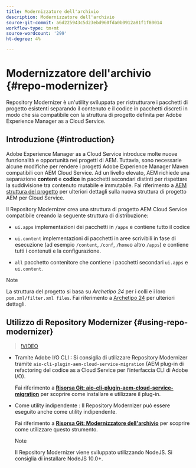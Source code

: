```yaml
---
title: Modernizzatore dell'archivio
description: Modernizzatore dell'archivio
source-git-commit: a6d225943c5d23ebd960fda0b0912a81f1f80014
workflow-type: tm+mt
source-wordcount: '299'
ht-degree: 4%

---
```


# Modernizzatore dell&#39;archivio {#repo-modernizer}

Repository Modernizer è un&#39;utility sviluppata per ristrutturare i pacchetti di progetto esistenti separando il contenuto e il codice in pacchetti discreti in modo che sia compatibile con la struttura di progetto definita per Adobe Experience Manager as a Cloud Service.

## Introduzione {#introduction}

Adobe Experience Manager as a Cloud Service introduce molte nuove funzionalità e opportunità nei progetti di AEM. Tuttavia, sono necessarie alcune modifiche per rendere i progetti Adobe Experience Manager Maven compatibili con AEM Cloud Service. Ad un livello elevato, AEM richiede una separazione **content** e **codice** in pacchetti secondari distinti per rispettare la suddivisione tra contenuto mutabile e immutabile. Fai riferimento a [AEM struttura del progetto](https://experienceleague.adobe.com/docs/experience-manager-cloud-service/implementing/developing/aem-project-content-package-structure.html?lang=it) per ulteriori dettagli sulla nuova struttura di progetto AEM per Cloud Service.

Il Repository Modernizer crea una struttura di progetto AEM Cloud Service compatibile creando la seguente struttura di distribuzione:

* `ui.apps` implementazioni dei pacchetti in `/apps` e contiene tutto il codice

* `ui.content` implementazioni di pacchetti in aree scrivibili in fase di esecuzione (ad esempio `/content`, `/conf`, `/home`o altro `/apps`) e contiene tutti i contenuti e la configurazione.

* `all` pacchetto contenitore che contiene i pacchetti secondari `ui.apps` e `ui.content`.

>[!NOTE]
>La struttura del progetto si basa su *Archetipo 24* per i colli e i loro `pom.xml/filter.xml files`. Fai riferimento a [Archetipo 24](https://github.com/adobe/aem-project-archetype) per ulteriori dettagli.

## Utilizzo di Repository Modernizer {#using-repo-modernizer}

>[!VIDEO](https://video.tv.adobe.com/v/333057/?quality=12&learn=on)

* Tramite Adobe I/O CLI : Si consiglia di utilizzare Repository Modernizer tramite `aio-cli-plugin-aem-cloud-service-migration` (AEM plug-in di refactoring del codice as a Cloud Service per l’interfaccia CLI di Adobe I/O).

   Fai riferimento a **[Risorsa Git: aio-cli-plugin-aem-cloud-service-migration](https://github.com/adobe/aio-cli-plugin-aem-cloud-service-migration#introduction)** per scoprire come installare e utilizzare il plug-in.

* Come utility indipendente : Il Repository Modernizer può essere eseguito anche come utility indipendente.

   Fai riferimento a **[Risorsa Git: Modernizzatore dell&#39;archivio](https://github.com/adobe/aem-cloud-service-source-migration/tree/master/packages/repository-modernizer)** per scoprire come utilizzare questo strumento.

   >[!NOTE]
   >
   >Il Repository Modernizer viene sviluppato utilizzando NodeJS. Si consiglia di installare NodeJS 10.0+.
